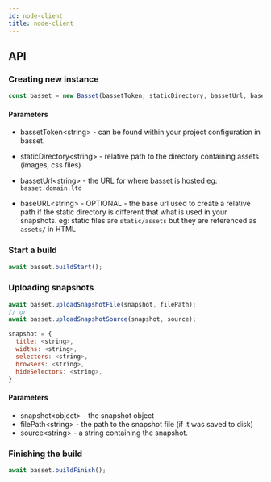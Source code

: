 ```yaml
---
id: node-client
title: node-client
---
```


## API

### Creating new instance

```js
const basset = new Basset(bassetToken, staticDirectory, bassetUrl, baseUrl);
```

#### Parameters

* bassetToken\<string> - can be found within your project configuration in basset.

* staticDirectory\<string> - relative path to the directory containing assets (images, css files)

* bassetUrl\<string> - the URL for where basset is hosted eg: `basset.domain.ltd`

* baseURL\<string> - OPTIONAL - the base url used to create a relative path if the static directory is different that what is used in your snapshots. eg: static files are `static/assets` but they are referenced as `assets/` in HTML

### Start a build

```js
await basset.buildStart();
```

### Uploading snapshots

```js
await basset.uploadSnapshotFile(snapshot, filePath);
// or
await basset.uploadSnapshotSource(snapshot, source);

snapshot = {
  title: <string>,
  widths: <string>,
  selectors: <string>,
  browsers: <string>,
  hideSelectors: <string>,
}
```

#### Parameters

* snapshot\<object> - the snapshot object
* filePath\<string> - the path to the snapshot file (if it was saved to disk)
* source\<string> - a string containing the snapshot.

### Finishing the build

```js
await basset.buildFinish();
```
